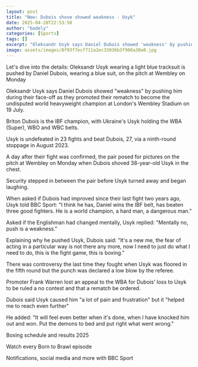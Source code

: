 ```yaml
---
layout: post
title: "New: Dubois shove showed weakness - Usyk"
date: 2025-04-28T22:53:58
author: "badely"
categories: [Sports]
tags: []
excerpt: "Oleksandr Usyk says Daniel Dubois showed 'weakness' by pushing him during their face-off as they promoted their rematch to become the undisputed world"
image: assets/images/8f93f7ecf711a2ec33036b3f900a30a0.jpg
---
```


Let's dive into the details: Oleksandr Usyk wearing a light blue tracksuit is pushed by Daniel Dubois, wearing a blue suit, on the pitch at Wembley on Monday

Oleksandr Usyk says Daniel Dubois showed "weakness" by pushing him during their face-off as they promoted their rematch to become the undisputed world heavyweight champion at London's Wembley Stadium  on 19 July.

Briton Dubois is the IBF champion, with Ukraine's Usyk holding the WBA (Super), WBO and WBC belts.

Usyk is undefeated in 23 fights and beat Dubois, 27, via a ninth-round stoppage in August 2023.

A day after their fight was confirmed, the pair posed for pictures on the pitch at Wembley on Monday when Dubois shoved 38-year-old Usyk in the chest.

Security stepped in between the pair before Usyk turned away and began laughing.

When asked if Dubois had improved since their last fight two years ago, Usyk told BBC Sport: "I think he has, Daniel wins the IBF belt, has beaten three good fighters. He is a world champion, a hard man, a dangerous man."

Asked if the Englishman had changed mentally, Usyk replied: "Mentally no, push is a weakness."

Explaining why he pushed Usyk, Dubois said: "It's a new me, the fear of acting in a particular way is not there any more, now I need to just do what I need to do, this is the fight game, this is boxing."

There was controversy the last time they fought when Usyk was floored in the fifth round but the punch was declared a low blow by the referee.

Promoter Frank Warren lost an appeal to the WBA for Dubois' loss to Usyk to be ruled a no contest and that a rematch be ordered.

Dubois said Usyk caused him "a lot of pain and frustration" but it "helped me to reach even further"

He added: "It will feel even better when it's done, when I have knocked him out and won. Put the demons to bed and put right what went wrong."

Boxing schedule and results 2025

Watch every Born to Brawl episode

Notifications, social media and more with BBC Sport

